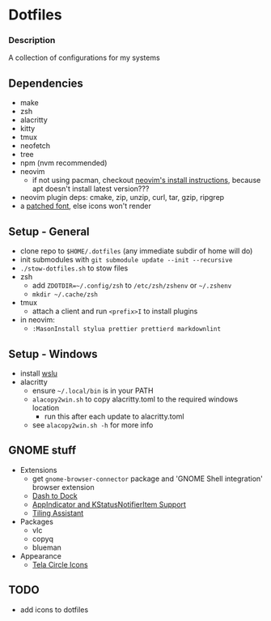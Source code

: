 # Dotfiles

### Description

A collection of configurations for my systems

## Dependencies

- make
- zsh
- alacritty
- kitty
- tmux
- neofetch
- tree
- npm (nvm recommended)
- neovim
  - if not using pacman, checkout [neovim's install instructions](https://github.com/neovim/neovim/blob/master/INSTALL.md#linux), because apt doesn't install latest version???
- neovim plugin deps: cmake, zip, unzip, curl, tar, gzip, ripgrep
- a [patched font](https://www.nerdfonts.com/), else icons won't render

## Setup - General

- clone repo to `$HOME/.dotfiles` (any immediate subdir of home will do)
- init submodules with `git submodule update --init --recursive`
- `./stow-dotfiles.sh` to stow files 
- zsh
  - add `ZDOTDIR=~/.config/zsh` to `/etc/zsh/zshenv` or `~/.zshenv`
  - `mkdir ~/.cache/zsh`
- tmux
  - attach a client and run `<prefix>I` to install plugins
- in neovim:
  - `:MasonInstall stylua prettier prettierd markdownlint`

## Setup - Windows

- install [wslu](https://wslutiliti.es/wslu/install.html)
- alacritty
  - ensure `~/.local/bin` is in your PATH
  - `alacopy2win.sh` to copy alacritty.toml to the required windows location
    - run this after each update to alacritty.toml
  - see `alacopy2win.sh -h` for more info

## GNOME stuff

- Extensions
  - get `gnome-browser-connector` package and 'GNOME Shell integration' browser extension
  - [Dash to Dock](https://extensions.gnome.org/extension/307/dash-to-dock/)
  - [AppIndicator and KStatusNotifierItem Support](https://extensions.gnome.org/extension/615/appindicator-support/)
  - [Tiling Assistant](https://extensions.gnome.org/extension/3733/tiling-assistant/)
- Packages
    <!-- TODO -->
  - vlc
  - copyq
  - blueman
- Appearance
  - [Tela Circle Icons](https://github.com/vinceliuice/Tela-circle-icon-theme)

## TODO

- add icons to dotfiles
